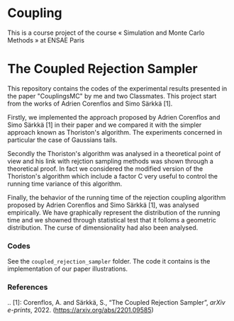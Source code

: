 # Coupling 
This is a course project of the course « Simulation and Monte Carlo Methods » at ENSAE Paris

# The Coupled Rejection Sampler

This repository contains the codes of the experimental results presented in the paper "CouplingsMC" by me and two Classmates. 
This project start from the works of Adrien Corenflos and Simo Särkkä [1]. 

Firstly, we implemented the approach proposed by Adrien Corenflos and Simo Särkkä [1] in their paper and we compared it with the simpler approach known as Thoriston's algorithm.
The experiments concerned in particular the case of Gaussians tails. 

Secondly the Thoriston's algorithm was analysed in a theoretical point of view and his link with rejction sampling methods was shown through a theoretical proof. 
In fact we considered the modified version of the Thoriston's algorithm which include a factor C very useful to control the running time variance of this algorithm. 

Finally, the behavior of the running time of the rejection coupling algorithm proposed by Adrien Corenflos and Simo Särkkä [1], was analysed empirically. We have graphically represent the distribution
of the running time and we showned through statistical test that it folloms a geometric distribution. The curse of dimensionality had also been analysed. 

### Codes

See the `coupled_rejection_sampler` folder. The code it contains is the implementation of our paper illustrations.

### References

.. [1]: Corenflos, A. and Särkkä, S., “The Coupled Rejection Sampler”, <i>arXiv e-prints</i>, 2022. (https://arxiv.org/abs/2201.09585)
